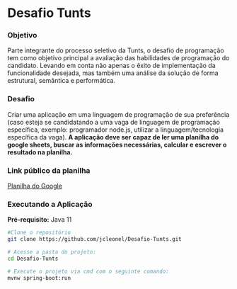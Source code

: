 # Desafio Tunts 

### Objetivo

Parte integrante do processo seletivo da Tunts, o desafio de programação tem como objetivo principal a avaliação das habilidades de programação do candidato. Levando em conta não apenas o êxito de implementação da funcionalidade desejada, mas também uma análise da solução de forma estrutural, semântica e performática.



### Desafio

Criar uma aplicação em uma linguagem de programação de sua preferência (caso esteja se candidatando a uma vaga de linguagem de programação específica, exemplo: programador node.js, utilizar a linguagem/tecnologia específica da vaga). **A aplicação deve ser** **capaz de ler uma planilha do google sheets, buscar as informações necessárias, calcular e escrever o resultado na planilha.**



### Link público da planilha

[Planilha do Google](https://docs.google.com/spreadsheets/d/1xoNwa8hgPpEpNMeq7XvIclVqXZfuesamHbS_F9I7Pgk/)



### Executando a Aplicação

**Pré-requisito:** Java 11

```bash
#Clone o repositório
git clone https://github.com/jcleonel/Desafio-Tunts.git

# Acesse a pasta do projeto:
cd Desafio-Tunts

# Execute o projeto via cmd com o seguinte comando:
mvnw spring-boot:run
```

